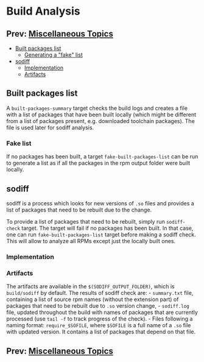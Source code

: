 Build Analysis
===
## Prev: [Miscellaneous Topics](5_misc.md)
- [Built packages list](#Built-packages-list)
  - [Generating a "fake" list](#Fake-list)
- [sodiff](#sodiff)
  - [Implementation](#Implementation)
  - [Artifacts](#Artifacts)

## Built packages list
A `built-packages-summary` target checks the build logs and creates a file with a list of packages that have been built locally (which might be different from a list of packages present, e.g. downloaded toolchain packages). The file is used later for sodiff analysis.

### Fake list
If no packages has been built, a target `fake-built-packages-list` can be run to generate a list as if all the packages in the rpm output folder were built locally.

## sodiff
sodiff is a process which looks for new versions of `.so` files and provides a list of packages that need to be rebuilt due to the change.

To provide a list of packages that need to be rebuilt, simply run `sodiff-check` target. The target will fail if no packages has been built. In that case, one can run `fake-built-packages-list` target before making a sodiff check. This will allow to analyze all RPMs except just the locally built ones.

### Implementation

### Artifacts
The artifacts are available in the `$(SODIFF_OUTPUT_FOLDER)`, which is `build/sodiff` by default.
The results of sodiff check are:
    - `summary.txt` file, containing a list of source rpm names (without the extension part) of packages that need to be rebuilt due to `.so` version change,
    - `sodiff.log` file, updated throughout the build with names of packages that are currently processed (use `tail -f` to track progress of the check).
    - Files following a naming format: `require_$SOFILE`, where `$SOFILE` is a full name of a `.so` file with updated version. It contains a list of packages that depend on that file.

## Prev: [Miscellaneous Topics](5_misc.md)
